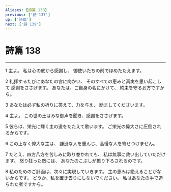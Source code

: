 ```yaml
---
Aliases: [詩篇 138]
previous: ['詩 137']
up: ['詩篇']
next: ['詩 139']
---
```

# 詩篇 138

***




1 
主よ。 私は心の底から感謝し、 御使いたちの前でほめたたえます。 



2 
礼拝するたびにあなたの宮に向かい、 そのすべての恵みと真実を思い起こして 感謝をささげます。 あなたは、ご自身の名にかけて、 約束を守るお方ですから。 



3 
あなたは必ず私の祈りに答えて、力を与え、 励ましてくださいます。 



4 
主よ。 この世の王はみな御声を聞き、感謝をささげます。 



5 
彼らは、栄光に輝く主の道をたたえて歌います。 ご栄光の偉大さに圧倒されるからです。 



6 
この上なく偉大な主は、 謙遜な人を重んじ、高慢な人を寄せつけません。 



7 
たとえ、四方八方を苦しみに取り巻かれても、 私は無事に救い出していただけます。 怒り狂った敵には、 あなたのこぶしが振り下ろされるのです。 



8 
私のためのご計画は、次々に実現していきます。 主の恵みは絶えることがないからです。 どうか、私を置き去りにしないでください。 私はあなたの手で造られた者ですから。
